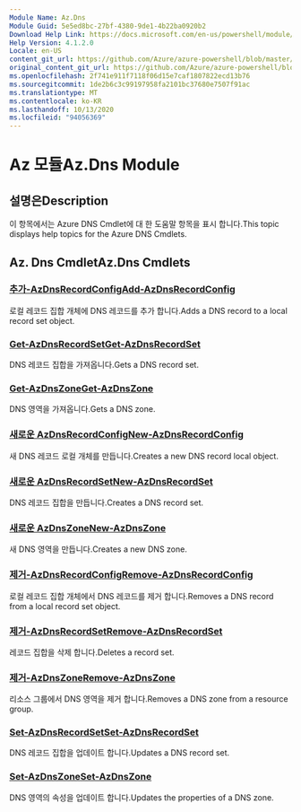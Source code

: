 ```yaml
---
Module Name: Az.Dns
Module Guid: 5e5ed8bc-27bf-4380-9de1-4b22ba0920b2
Download Help Link: https://docs.microsoft.com/en-us/powershell/module/az.dns
Help Version: 4.1.2.0
Locale: en-US
content_git_url: https://github.com/Azure/azure-powershell/blob/master/src/Dns/Dns/help/Az.DNS.md
original_content_git_url: https://github.com/Azure/azure-powershell/blob/master/src/Dns/Dns/help/Az.DNS.md
ms.openlocfilehash: 2f741e911f7118f06d15e7caf1807822ecd13b76
ms.sourcegitcommit: 1de2b6c3c99197958fa2101bc37680e7507f91ac
ms.translationtype: MT
ms.contentlocale: ko-KR
ms.lasthandoff: 10/13/2020
ms.locfileid: "94056369"
---
```

# <span data-ttu-id="ceb42-101">Az 모듈</span><span class="sxs-lookup"><span data-stu-id="ceb42-101">Az.Dns Module</span></span>
## <span data-ttu-id="ceb42-102">설명은</span><span class="sxs-lookup"><span data-stu-id="ceb42-102">Description</span></span>
<span data-ttu-id="ceb42-103">이 항목에서는 Azure DNS Cmdlet에 대 한 도움말 항목을 표시 합니다.</span><span class="sxs-lookup"><span data-stu-id="ceb42-103">This topic displays help topics for the Azure DNS Cmdlets.</span></span>

## <span data-ttu-id="ceb42-104">Az. Dns Cmdlet</span><span class="sxs-lookup"><span data-stu-id="ceb42-104">Az.Dns Cmdlets</span></span>
### [<span data-ttu-id="ceb42-105">추가-AzDnsRecordConfig</span><span class="sxs-lookup"><span data-stu-id="ceb42-105">Add-AzDnsRecordConfig</span></span>](Add-AzDnsRecordConfig.md)
<span data-ttu-id="ceb42-106">로컬 레코드 집합 개체에 DNS 레코드를 추가 합니다.</span><span class="sxs-lookup"><span data-stu-id="ceb42-106">Adds a DNS record to a local record set object.</span></span>

### [<span data-ttu-id="ceb42-107">Get-AzDnsRecordSet</span><span class="sxs-lookup"><span data-stu-id="ceb42-107">Get-AzDnsRecordSet</span></span>](Get-AzDnsRecordSet.md)
<span data-ttu-id="ceb42-108">DNS 레코드 집합을 가져옵니다.</span><span class="sxs-lookup"><span data-stu-id="ceb42-108">Gets a DNS record set.</span></span>

### [<span data-ttu-id="ceb42-109">Get-AzDnsZone</span><span class="sxs-lookup"><span data-stu-id="ceb42-109">Get-AzDnsZone</span></span>](Get-AzDnsZone.md)
<span data-ttu-id="ceb42-110">DNS 영역을 가져옵니다.</span><span class="sxs-lookup"><span data-stu-id="ceb42-110">Gets a DNS zone.</span></span>

### [<span data-ttu-id="ceb42-111">새로운 AzDnsRecordConfig</span><span class="sxs-lookup"><span data-stu-id="ceb42-111">New-AzDnsRecordConfig</span></span>](New-AzDnsRecordConfig.md)
<span data-ttu-id="ceb42-112">새 DNS 레코드 로컬 개체를 만듭니다.</span><span class="sxs-lookup"><span data-stu-id="ceb42-112">Creates a new DNS record local object.</span></span>

### [<span data-ttu-id="ceb42-113">새로운 AzDnsRecordSet</span><span class="sxs-lookup"><span data-stu-id="ceb42-113">New-AzDnsRecordSet</span></span>](New-AzDnsRecordSet.md)
<span data-ttu-id="ceb42-114">DNS 레코드 집합을 만듭니다.</span><span class="sxs-lookup"><span data-stu-id="ceb42-114">Creates a DNS record set.</span></span>

### [<span data-ttu-id="ceb42-115">새로운 AzDnsZone</span><span class="sxs-lookup"><span data-stu-id="ceb42-115">New-AzDnsZone</span></span>](New-AzDnsZone.md)
<span data-ttu-id="ceb42-116">새 DNS 영역을 만듭니다.</span><span class="sxs-lookup"><span data-stu-id="ceb42-116">Creates a new DNS zone.</span></span>

### [<span data-ttu-id="ceb42-117">제거-AzDnsRecordConfig</span><span class="sxs-lookup"><span data-stu-id="ceb42-117">Remove-AzDnsRecordConfig</span></span>](Remove-AzDnsRecordConfig.md)
<span data-ttu-id="ceb42-118">로컬 레코드 집합 개체에서 DNS 레코드를 제거 합니다.</span><span class="sxs-lookup"><span data-stu-id="ceb42-118">Removes a DNS record from a local record set object.</span></span>

### [<span data-ttu-id="ceb42-119">제거-AzDnsRecordSet</span><span class="sxs-lookup"><span data-stu-id="ceb42-119">Remove-AzDnsRecordSet</span></span>](Remove-AzDnsRecordSet.md)
<span data-ttu-id="ceb42-120">레코드 집합을 삭제 합니다.</span><span class="sxs-lookup"><span data-stu-id="ceb42-120">Deletes a record set.</span></span>

### [<span data-ttu-id="ceb42-121">제거-AzDnsZone</span><span class="sxs-lookup"><span data-stu-id="ceb42-121">Remove-AzDnsZone</span></span>](Remove-AzDnsZone.md)
<span data-ttu-id="ceb42-122">리소스 그룹에서 DNS 영역을 제거 합니다.</span><span class="sxs-lookup"><span data-stu-id="ceb42-122">Removes a DNS zone from a resource group.</span></span>

### [<span data-ttu-id="ceb42-123">Set-AzDnsRecordSet</span><span class="sxs-lookup"><span data-stu-id="ceb42-123">Set-AzDnsRecordSet</span></span>](Set-AzDnsRecordSet.md)
<span data-ttu-id="ceb42-124">DNS 레코드 집합을 업데이트 합니다.</span><span class="sxs-lookup"><span data-stu-id="ceb42-124">Updates a DNS record set.</span></span>

### [<span data-ttu-id="ceb42-125">Set-AzDnsZone</span><span class="sxs-lookup"><span data-stu-id="ceb42-125">Set-AzDnsZone</span></span>](Set-AzDnsZone.md)
<span data-ttu-id="ceb42-126">DNS 영역의 속성을 업데이트 합니다.</span><span class="sxs-lookup"><span data-stu-id="ceb42-126">Updates the properties of a DNS zone.</span></span>

